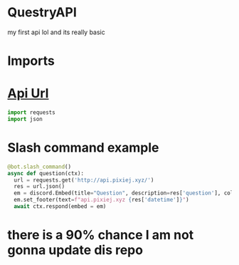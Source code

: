 # QuestryAPI
my first api lol and its really basic

# Imports

# [Api Url](https://api.pixiej.xyz)

```py
import requests
import json
```
# Slash command example

```py
@bot.slash_command()
async def question(ctx):
  url = requests.get('http://api.pixiej.xyz/')
  res = url.json()
  em = discord.Embed(title="Question", description=res['question'], color=discord.Color.blurple())
  em.set_footer(text=f"api.pixiej.xyz {res['datetime']}")
  await ctx.respond(embed = em)
```

# there is a 90% chance I am not gonna update dis repo
